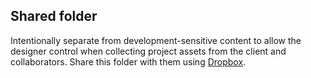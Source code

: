 ## Shared folder

Intentionally separate from development-sensitive content to allow the designer control when collecting project assets from the client and collaborators. Share this folder with them using [Dropbox](http://db.tt/IpYXKK4).
